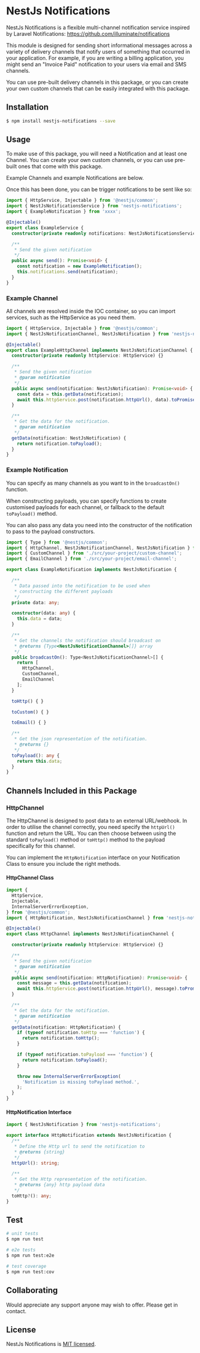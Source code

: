 # NestJs Notifications

NestJs Notifications is a flexible multi-channel notification service inspired by Laravel Notifications: https://github.com/illuminate/notifications

This module is designed for sending short informational messages across a variety of delivery channels that notify users of something that occurred in your application. For example, if you are writing a billing application, you might send an "Invoice Paid" notification to your users via email and SMS channels.

You can use pre-built delivery channels in this package, or you can create your own custom channels that can be easily integrated with this package.

## Installation

```bash
$ npm install nestjs-notifications --save
```

## Usage

To make use of this package, you will need a Notification and at least one Channel. You can create your own custom channels, or you can use pre-built ones that come with this package.

Example Channels and example Notifications are below.

Once this has been done, you can be trigger notifications to be sent like so:

```ts
import { HttpService, Injectable } from '@nestjs/common';
import { NestJsNotificationsService } from 'nestjs-notifications';
import { ExampleNotification } from 'xxxx';

@Injectable()
export class ExampleService {
  constructor(private readonly notifications: NestJsNotificationsService) {}

  /**
   * Send the given notification
   */
  public async send(): Promise<void> {
    const notification = new ExampleNotification();
    this.notifications.send(notification);
  }
}
```

### Example Channel

All channels are resolved inside the IOC container, so you can import services, such as the HttpService as you need them.

```ts
import { HttpService, Injectable } from '@nestjs/common';
import { NestJsNotificationChannel, NestJsNotification } from 'nestjs-notifications';

@Injectable()
export class ExampleHttpChannel implements NestJsNotificationChannel {
  constructor(private readonly httpService: HttpService) {}

  /**
   * Send the given notification
   * @param notification
   */
  public async send(notification: NestJsNotification): Promise<void> {
    const data = this.getData(notification);
    await this.httpService.post(notification.httpUrl(), data).toPromise();
  }

  /**
   * Get the data for the notification.
   * @param notification
   */
  getData(notification: NestJsNotification) {
    return notification.toPayload();
  }
}
```

### Example Notification

You can specify as many channels as you want to in the `broadcastOn()` function.

When constructing payloads, you can specify functions to create customised payloads for each channel, or fallback to the default `toPayload()` method.

You can also pass any data you need into the constructor of the notification to pass to the payload constructors.

```ts
import { Type } from '@nestjs/common';
import { HttpChannel, NestJsNotificationChannel, NestJsNotification } from 'nestjs-notifications';
import { CustomChannel } from './src/your-project/custom-channel';
import { EmailChannel } from './src/your-project/email-channel';

export class ExampleNotification implements NestJsNotification {

  /**
   * Data passed into the notification to be used when
   * constructing the different payloads
   */
  private data: any;

  constructor(data: any) {
    this.data = data;
  }

  /**
   * Get the channels the notification should broadcast on
   * @returns {Type<NestJsNotificationChannel>[]} array
   */
  public broadcastOn(): Type<NestJsNotificationChannel>[] {
    return [
      HttpChannel,
      CustomChannel,
      EmailChannel
    ];
  }

  toHttp() { }

  toCustom() { }

  toEmail() { }

  /**
   * Get the json representation of the notification.
   * @returns {}
   */
  toPayload(): any {
    return this.data;
  }
}
```

## Channels Included in this Package

### HttpChannel

The HttpChannel is designed to post data to an external URL/webhook. In order to utilise the channel correctly, you need specify the `httpUrl()` function and return the URL. You can then choose between using the standard `toPayload()` method or `toHttp()` method to the payload specifically for this channel.

You can implement the `HttpNotification` interface on your Notification Class to ensure you include the right methods.

#### HttpChannel Class

```ts
import {
  HttpService,
  Injectable,
  InternalServerErrorException,
} from '@nestjs/common';
import { HttpNotification, NestJsNotificationChannel } from 'nestjs-notifications';

@Injectable()
export class HttpChannel implements NestJsNotificationChannel {

  constructor(private readonly httpService: HttpService) {}

  /**
   * Send the given notification
   * @param notification
   */
  public async send(notification: HttpNotification): Promise<void> {
    const message = this.getData(notification);
    await this.httpService.post(notification.httpUrl(), message).toPromise();
  }

  /**
   * Get the data for the notification.
   * @param notification
   */
  getData(notification: HttpNotification) {
    if (typeof notification.toHttp === 'function') {
      return notification.toHttp();
    }

    if (typeof notification.toPayload === 'function') {
      return notification.toPayload();
    }

    throw new InternalServerErrorException(
      'Notification is missing toPayload method.',
    );
  }
}
```

#### HttpNotification Interface

```ts
import { NestJsNotification } from 'nestjs-notifications';

export interface HttpNotification extends NestJsNotification {
  /**
   * Define the Http url to send the notification to
   * @returns {string}
   */
  httpUrl(): string;

  /**
   * Get the Http representation of the notification.
   * @returns {any} http payload data
   */
  toHttp?(): any;
}
```

## Test

```bash
# unit tests
$ npm run test

# e2e tests
$ npm run test:e2e

# test coverage
$ npm run test:cov
```

## Collaborating

Would appreciate any support anyone may wish to offer. Please get in contact.

## License

NestJs Notifications is [MIT licensed](LICENSE).
